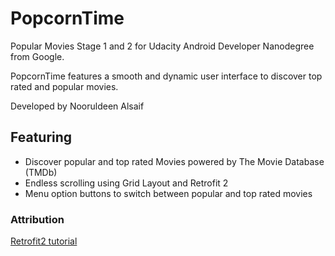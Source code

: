# PopcornTime
Popular Movies Stage 1 and 2 for Udacity Android Developer Nanodegree from Google.

PopcornTime features a smooth and dynamic user interface to discover top rated and popular movies. 

Developed by Nooruldeen Alsaif

## Featuring 
* Discover popular and top rated Movies powered by The Movie Database (TMDb)
* Endless scrolling using Grid Layout and Retrofit 2
* Menu option buttons to switch between popular and top rated movies


### Attribution 
[Retrofit2 tutorial](https://code.tutsplus.com/tutorials/getting-started-with-retrofit-2--cms-27792)

[](https://)

[](https://)
